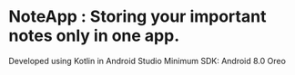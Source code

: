 # NoteApp : Storing your important notes only in one app.
Developed using Kotlin in Android Studio
Minimum SDK: Android 8.0 Oreo
